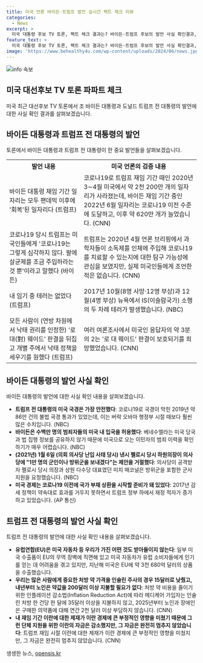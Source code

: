 ```yaml
---
title: 미국 언론 바이든·트럼프 발언 실시간 팩트 체크 리뷰
categories:
  - News
excerpt: >
  미국 대통령 후보 TV 토론, 팩트 체크 결과는? 바이든·트럼프 후보의 발언 사실 확인결과, 트럼프 발언이 과장이나 거짓이 많았고, 바이든 대통령도 오해의 소지나 사실과 다른 주장을 펼쳤다. 두 후보의 발언 중 일부는 사실이지만, 다수는 거짓으로 확인되었으며, 언론들의 실시간 검증 결과를 종합하면, 토론에서의 발언들이 사실과 일치하지 않았음을 보여준다. 시청자들은 팩트 체크 결과를 고려하여 후보들의 발언을 신중하게 평가할 필요가 있다. (총 136자)
feature_text: >
  미국 대통령 후보 TV 토론, 팩트 체크 결과는? 바이든·트럼프 후보의 발언 사실 확인결과, 트럼프 발언이 과장이나 거짓이 많았고, 바이든 대통령도 오해의 소지나 사실과 다른 주장을 펼쳤다. 두 후보의 발언 중 일부는 사실이지만, 다수는 거짓으로 확인되었으며, 언론들의 실시간 검증 결과를 종합하면, 토론에서의 발언들이 사실과 일치하지 않았음을 보여준다. 시청자들은 팩트 체크 결과를 고려하여 후보들의 발언을 신중하게 평가할 필요가 있다. (총 136자)
image: 'https://www.behealthy4u.com/wp-content/uploads/2024/06/news.jpg'
---
```


<p><img src="https://www.behealthy4u.com/wp-content/uploads/2024/06/news.jpg" alt="info 속보" /></p>

<h2 data-ke-size="size26">미국 대선후보 TV 토론 파파트 체크</h2>

<p data-ke-size="size16">미국 최근 대선후보 TV 토론에서 조 바이든 대통령과 도널드 트럼프 전 대통령의 발언에 대한 사실 확인 결과를 살펴보겠습니다.</p>

<h2 data-ke-size="size24">바이든 대통령과 트럼프 전 대통령의 발언</h2>

<p data-ke-size="size16">토론에서 바이든 대통령과 트럼프 전 대통령이 한 중요 발언들을 살펴보겠습니다.</p>

<table>
  <tr>
    <th><b>발언 내용</b></th>
    <th><b>미국 언론의 검증 내용</b></th>
  </tr>
  <tr>
    <td>바이든 대통령 재임 기간 일자리는 모두 팬데믹 이후에 '회복'된 일자리다 (트럼프)</td>
    <td>코로나19로 트럼프 재임 기간 때인 2020년 3∼4월 미국에서 약 2천 200만 개의 일자리가 사라졌는데, 바이든 재임 기간 중인 2022년 6월 일자리는 코로나19 이전 수준에 도달하고, 이후 약 620만 개가 늘었습니다. (CNN)</td>
  </tr>
  <tr>
    <td>코로나19 당시 트럼프는 미국인들에게 '코로나19는 그렇게 심각하지 않다. 팔에 살균제를 조금 주입하라는 것 뿐'이라고 말했다 (바이든)</td>
    <td>트럼프는 2020년 4월 언론 브리핑에서 과학자들이 소독제를 인체에 주입해 코로나19를 치료할 수 있는지에 대한 탐구 가능성에 관심을 보였지만, 실제 미국인들에게 조언한 적은 없습니다. (CNN)</td>
  </tr>
  <tr>
    <td>내 임기 중 테러는 없었다 (트럼프)</td>
    <td>2017년 10월(8명 사망·12명 부상)과 12월(4명 부상) 뉴욕에서 IS(이슬람국가) 소행의 두 차례 테러가 발생했습니다. (NBC)</td>
  </tr>
  <tr>
    <td>모든 사람이 (연방 차원에서 낙태 권리를 인정한) '로 대(對) 웨이드' 판결을 뒤집고 개별 주에서 낙태 정책을 세우기를 원했다 (트럼프)</td>
    <td>여러 여론조사에서 미국인 응답자의 약 3분의 2는 '로 대 웨이드' 판결이 보호되기를 희망했었습니다. (CNN)</td>
  </tr>
</table>

<h2 data-ke-size="size24">바이든 대통령의 발언 사실 확인</h2>

<p data-ke-size="size16">바이든 대통령의 발언에 대한 사실 확인 내용을 살펴보겠습니다.</p>

<ul>
  <li><b>트럼프 전 대통령의 미국 국경은 가장 안전했다</b>: 코로나19로 국경이 막힌 2019년 약 86만 건의 불법 국경 통과가 있었는데, 이는 버락 오바마 행정부 시절 때보다 훨씬 많은 수치입니다. (NBC)</li>
  <li><b>바이든은 수백만 명의 범죄자들의 미국 내 입국을 허용했다</b>: 베네수엘라는 미국 당국과 법 집행 정보를 공유하지 않기 때문에 미국으로 오는 이민자의 범죄 이력을 확인하기가 매우 어렵습니다. (NBC)</li>
  <li><b>(2021년) 1월 6일 (의회 의사당 난입 사태 당시) 낸시 펠로시 당시 하원의장이 의사당에 "1만 명의 군인이나 방위군을 보내겠다"는 제안을 거절했다</b>: 의사당이 공격받자 펠로시 당시 의장과 상원 다수당 대표였던 미치 매코널은 방위군을 포함한 군사 지원을 요청했습니다. (NBC)</li>
  <li><b>미국 경제는 코로나19 이전에 국가 부채 상환을 시작할 준비가 돼 있었다</b>: 2017년 감세 정책이 약속대로 효과를 거두지 못하면서 트럼프 정부 하에서 재정 적자가 증가하고 있었습니다. (AP 통신)</li>
</ul>

<h2 data-ke-size="size24">트럼프 전 대통령의 발언 사실 확인</h2>

<p data-ke-size="size16">트럼프 전 대통령의 발언에 대한 사실 확인 내용을 살펴보겠습니다.</p>

<ul>
  <li><b>유럽연합(EU)은 미국 자동차 등 우리가 가진 어떤 것도 받아들이지 않는다</b>: 일부 미국 수출품이 EU의 무역 장벽에 직면해 있고 미국 자동차가 유럽 소비자들에게 인기를 얻는 데 어려움을 겪고 있지만, 지난해 미국은 EU에 약 3천 680억 달러의 상품을 수출했습니다.</li>
  <li><b>우리는 많은 사람에게 중요한 처방 약 가격을 인슐린 주사의 경우 15달러로 낮췄고, 내년부터 노인은 약값을 200달러 이상 지불할 필요가 없다</b>: 처방 약 비용을 줄이기 위한 인플레이션 감소법(Inflation Reduction Act)에 따라 메디케어 가입자는 인슐린 처방 한 건당 한 달에 35달러 이상을 지불하지 않고, 2025년부터 노인과 장애인은 구매한 의약품에 대해 연간 2천 달러 이상 부담하지 않습니다. (CNN)</li>
  <li><b>내 재임 기간 이란에 대한 제재가 이란 경제에 큰 부정적인 영향을 미쳤기 때문에 그런 단체 지원을 위한 이란의 자금은 감소했지만, 그 자금은 완전히 멈추지 않았습니다</b>: 트럼프 재임 시절 이란에 대한 제재가 이란 경제에 큰 부정적인 영향을 미쳤지만, 그 자금은 완전히 멈추지 않았습니다. (CNN)</li>
</ul>
생생한 뉴스, <a href="https://opensis.kr" rel="dofollow">opensis.kr</a>


